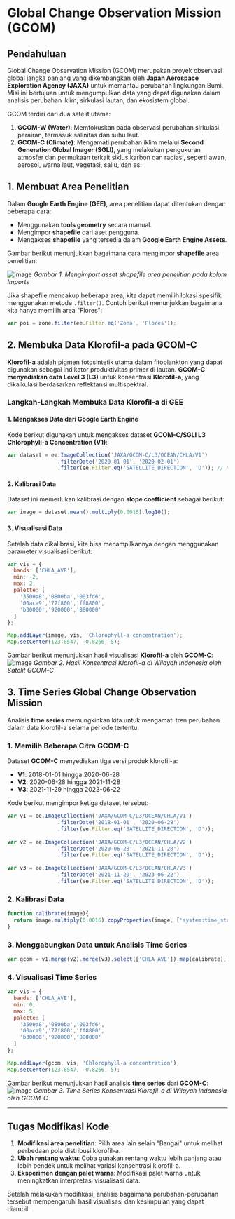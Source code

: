 # **Global Change Observation Mission (GCOM)**

## **Pendahuluan**
Global Change Observation Mission (GCOM) merupakan proyek observasi global jangka panjang yang dikembangkan oleh **Japan Aerospace Exploration Agency (JAXA)** untuk memantau perubahan lingkungan Bumi. Misi ini bertujuan untuk mengumpulkan data yang dapat digunakan dalam analisis perubahan iklim, sirkulasi lautan, dan ekosistem global.

GCOM terdiri dari dua satelit utama:
1. **GCOM-W (Water)**: Memfokuskan pada observasi perubahan sirkulasi perairan, termasuk salinitas dan suhu laut.
2. **GCOM-C (Climate)**: Mengamati perubahan iklim melalui **Second Generation Global Imager (SGLI)**, yang melakukan pengukuran atmosfer dan permukaan terkait siklus karbon dan radiasi, seperti awan, aerosol, warna laut, vegetasi, salju, dan es.

## **1. Membuat Area Penelitian**
Dalam **Google Earth Engine (GEE)**, area penelitian dapat ditentukan dengan beberapa cara:
- Menggunakan **tools geometry** secara manual.
- Mengimpor **shapefile** dari aset pengguna.
- Mengakses **shapefile** yang tersedia dalam **Google Earth Engine Assets**.

Gambar berikut menunjukkan bagaimana cara mengimpor **shapefile** area penelitian:

![image](https://github.com/manessa-md/BUDEE/assets/108908781/694e4287-0e0c-4036-935e-220e1127e2f3)
*Gambar 1. Mengimport asset shapefile area penelitian pada kolom Imports*

Jika shapefile mencakup beberapa area, kita dapat memilih lokasi spesifik menggunakan metode `.filter()`. Contoh berikut menunjukkan bagaimana kita hanya memilih area "Flores":
```javascript
var poi = zone.filter(ee.Filter.eq('Zona', 'Flores'));
```

## **2. Membuka Data Klorofil-a pada GCOM-C**
**Klorofil-a** adalah pigmen fotosintetik utama dalam fitoplankton yang dapat digunakan sebagai indikator produktivitas primer di lautan. **GCOM-C menyediakan data Level 3 (L3)** untuk konsentrasi **Klorofil-a**, yang dikalkulasi berdasarkan reflektansi multispektral.

### **Langkah-Langkah Membuka Data Klorofil-a di GEE**
#### **1. Mengakses Data dari Google Earth Engine**
Kode berikut digunakan untuk mengakses dataset **GCOM-C/SGLI L3 Chlorophyll-a Concentration (V1)**:
```javascript
var dataset = ee.ImageCollection('JAXA/GCOM-C/L3/OCEAN/CHLA/V1')
                .filterDate('2020-01-01', '2020-02-01')
                .filter(ee.Filter.eq('SATELLITE_DIRECTION', 'D')); // Hanya daytime data
```
#### **2. Kalibrasi Data**
Dataset ini memerlukan kalibrasi dengan **slope coefficient** sebagai berikut:
```javascript
var image = dataset.mean().multiply(0.0016).log10();
```
#### **3. Visualisasi Data**
Setelah data dikalibrasi, kita bisa menampilkannya dengan menggunakan parameter visualisasi berikut:
```javascript
var vis = {
  bands: ['CHLA_AVE'],
  min: -2,
  max: 2,
  palette: [
    '3500a8','0800ba','003fd6',
    '00aca9','77f800','ff8800',
    'b30000','920000','880000'
  ]
};

Map.addLayer(image, vis, 'Chlorophyll-a concentration');
Map.setCenter(123.8547, -0.8266, 5);
```
Gambar berikut menunjukkan hasil visualisasi **Klorofil-a** oleh **GCOM-C**:
![image](https://github.com/manessa-md/BUDEE/assets/108908781/b89ad12a-c069-4e1a-9af7-15596df74e1e)
*Gambar 2. Hasil Konsentrasi Klorofil-a di Wilayah Indonesia oleh Satelit GCOM-C*

## **3. Time Series Global Change Observation Mission**
Analisis **time series** memungkinkan kita untuk mengamati tren perubahan dalam data klorofil-a selama periode tertentu.

### **1. Memilih Beberapa Citra GCOM-C**
Dataset **GCOM-C** menyediakan tiga versi produk klorofil-a:
- **V1**: 2018-01-01 hingga 2020-06-28
- **V2**: 2020-06-28 hingga 2021-11-28
- **V3**: 2021-11-29 hingga 2023-06-22

Kode berikut mengimpor ketiga dataset tersebut:
```javascript
var v1 = ee.ImageCollection('JAXA/GCOM-C/L3/OCEAN/CHLA/V1')
                .filterDate('2018-01-01', '2020-06-28')
                .filter(ee.Filter.eq('SATELLITE_DIRECTION', 'D'));
                
var v2 = ee.ImageCollection('JAXA/GCOM-C/L3/OCEAN/CHLA/V2')
                .filterDate('2020-06-28', '2021-11-28')
                .filter(ee.Filter.eq('SATELLITE_DIRECTION', 'D'));
                
var v3 = ee.ImageCollection('JAXA/GCOM-C/L3/OCEAN/CHLA/V3')
                .filterDate('2021-11-29', '2023-06-22')
                .filter(ee.Filter.eq('SATELLITE_DIRECTION', 'D'));
```

### **2. Kalibrasi Data**
```javascript
function calibrate(image){
  return image.multiply(0.0016).copyProperties(image, ['system:time_start']);
}
```

### **3. Menggabungkan Data untuk Analisis Time Series**
```javascript
var gcom = v1.merge(v2).merge(v3).select(['CHLA_AVE']).map(calibrate);
```

### **4. Visualisasi Time Series**
```javascript
var vis = {
  bands: ['CHLA_AVE'],
  min: 0,
  max: 5,
  palette: [
    '3500a8','0800ba','003fd6',
    '00aca9','77f800','ff8800',
    'b30000','920000','880000'
  ]
};

Map.addLayer(gcom, vis, 'Chlorophyll-a concentration');
Map.setCenter(123.8547, -0.8266, 5);
```

Gambar berikut menunjukkan hasil analisis **time series** dari **GCOM-C**:
![image](https://github.com/manessa-md/BUDEE/assets/108908781/c8a10d17-46cb-46a3-89ec-fc566fd94deb)
*Gambar 3. Time Series Konsentrasi Klorofil-a di Wilayah Indonesia oleh GCOM-C*

---
## **Tugas Modifikasi Kode**
1. **Modifikasi area penelitian**: Pilih area lain selain "Bangai" untuk melihat perbedaan pola distribusi klorofil-a.
2. **Ubah rentang waktu**: Coba gunakan rentang waktu lebih panjang atau lebih pendek untuk melihat variasi konsentrasi klorofil-a.
3. **Eksperimen dengan palet warna**: Modifikasi palet warna untuk meningkatkan interpretasi visualisasi data.

Setelah melakukan modifikasi, analisis bagaimana perubahan-perubahan tersebut mempengaruhi hasil visualisasi dan kesimpulan yang dapat diambil.

